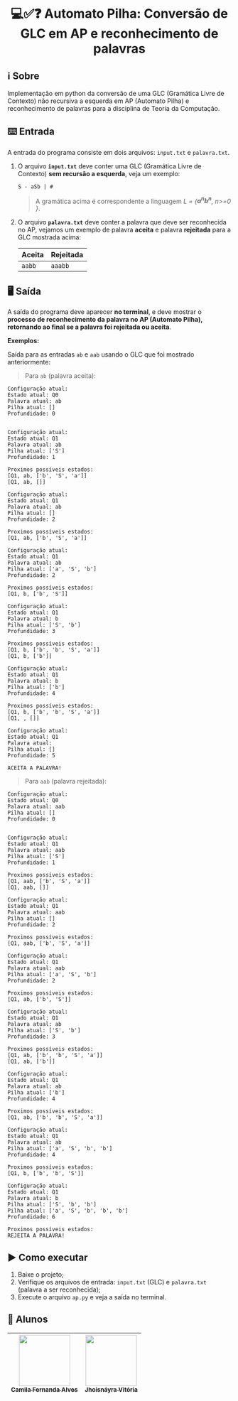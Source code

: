 <h1 align="center"> 💻✅❓ Automato Pilha: Conversão de GLC em AP e reconhecimento de palavras </h1>

## ℹ️ Sobre

Implementação em python da conversão de uma GLC (Gramática Livre de Contexto) não recursiva a esquerda em AP (Automato Pilha) e reconhecimento de palavras para a disciplina de Teoria da Computação.

## ⌨️ Entrada

A entrada do programa consiste em dois arquivos: `input.txt` e `palavra.txt`.

1. O arquivo **`input.txt`** deve conter uma GLC (Gramática Livre de Contexto) **sem recursão a esquerda**, veja um exemplo:

   ```
   S - aSb | #
   ```

   > A gramática acima é correspondente a linguagem _L = {**a<sup>n</sup>b<sup>n</sup>**, n>=0 }_.

2. O arquivo **`palavra.txt`** deve conter a palavra que deve ser reconhecida no AP, vejamos um exemplo de palavra **aceita** e palavra **rejeitada** para a GLC mostrada acima:

   | Aceita | Rejeitada |
   | ------ | --------- |
   | `aabb` | `aaabb`   |

## 🖥️ Saída

A saída do programa deve aparecer **no terminal**, e deve mostrar o **processo de reconhecimento da palavra no AP (Automato Pilha), retornando ao final se a palavra foi rejeitada ou aceita**.

**Exemplos:**

Saída para as entradas `ab` e `aab` usando o GLC que foi mostrado anteriormente:

> Para `ab` (palavra aceita):

```
Configuração atual:
Estado atual: Q0
Palavra atual: ab
Pilha atual: []
Profundidade: 0


Configuração atual:
Estado atual: Q1
Palavra atual: ab
Pilha atual: ['S']
Profundidade: 1

Proximos possíveis estados:
[Q1, ab, ['b', 'S', 'a']]
[Q1, ab, []]

Configuração atual:
Estado atual: Q1
Palavra atual: ab
Pilha atual: []
Profundidade: 2

Proximos possíveis estados:
[Q1, ab, ['b', 'S', 'a']]

Configuração atual:
Estado atual: Q1
Palavra atual: ab
Pilha atual: ['a', 'S', 'b']
Profundidade: 2

Proximos possíveis estados:
[Q1, b, ['b', 'S']]

Configuração atual:
Estado atual: Q1
Palavra atual: b
Pilha atual: ['S', 'b']
Profundidade: 3

Proximos possíveis estados:
[Q1, b, ['b', 'b', 'S', 'a']]
[Q1, b, ['b']]

Configuração atual:
Estado atual: Q1
Palavra atual: b
Pilha atual: ['b']
Profundidade: 4

Proximos possíveis estados:
[Q1, b, ['b', 'b', 'S', 'a']]
[Q1, , []]

Configuração atual:
Estado atual: Q1
Palavra atual:
Pilha atual: []
Profundidade: 5

ACEITA A PALAVRA!
```

> Para `aab` (palavra rejeitada):

```
Configuração atual:
Estado atual: Q0
Palavra atual: aab
Pilha atual: []
Profundidade: 0


Configuração atual:
Estado atual: Q1
Palavra atual: aab
Pilha atual: ['S']
Profundidade: 1

Proximos possíveis estados:
[Q1, aab, ['b', 'S', 'a']]
[Q1, aab, []]

Configuração atual:
Estado atual: Q1
Palavra atual: aab
Pilha atual: []
Profundidade: 2

Proximos possíveis estados:
[Q1, aab, ['b', 'S', 'a']]

Configuração atual:
Estado atual: Q1
Palavra atual: aab
Pilha atual: ['a', 'S', 'b']
Profundidade: 2

Proximos possíveis estados:
[Q1, ab, ['b', 'S']]

Configuração atual:
Estado atual: Q1
Palavra atual: ab
Pilha atual: ['S', 'b']
Profundidade: 3

Proximos possíveis estados:
[Q1, ab, ['b', 'b', 'S', 'a']]
[Q1, ab, ['b']]

Configuração atual:
Estado atual: Q1
Palavra atual: ab
Pilha atual: ['b']
Profundidade: 4

Proximos possíveis estados:
[Q1, ab, ['b', 'b', 'S', 'a']]

Configuração atual:
Estado atual: Q1
Palavra atual: ab
Pilha atual: ['a', 'S', 'b', 'b']
Profundidade: 4

Proximos possíveis estados:
[Q1, b, ['b', 'b', 'S']]

Configuração atual:
Estado atual: Q1
Palavra atual: b
Pilha atual: ['S', 'b', 'b']
Pilha atual: ['a', 'S', 'b', 'b', 'b']
Profundidade: 6

Proximos possíveis estados:
REJEITA A PALAVRA!
```

## ▶️ Como executar

1. Baixe o projeto;
2. Verifique os arquivos de entrada: `input.txt` (GLC) e `palavra.txt` (palavra a ser reconhecida);
3. Execute o arquivo `ap.py` e veja a saída no terminal.

## 📜 Alunos

| [<img src="https://avatars.githubusercontent.com/u/51518489?v=4" width=115><br><sub>Camila Fernanda Alves</sub>](https://github.com/vic37get) | [<img src="https://avatars.githubusercontent.com/u/57508736?v=4" width=115><br><sub>Jhoisnáyra Vitória</sub>](https://github.com/jhoisz) |
| :-------------------------------------------------------------------------------------------------------------------------------------------: | :--------------------------------------------------------------------------------------------------------------------------------------: |
